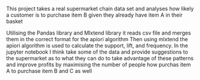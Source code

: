 This project takes a real supermarket chain data set and analyses how likely a customer is to purchase item B given they already have item A in their basket

Utilising the Pandas library and Mlxtend library it reads csv file and merges them in the correct format for the apiori algorithm
Then using mlxtend the apiori algorithm is used to calculate the support, lift, and frequency.
In the jupyter notebook I think take some of the data and provide suggestions to the supermarket as to what they can do to take advantage of these patterns and improve profits by maximising the number of people how purchas item A to purchase item B and C as well
